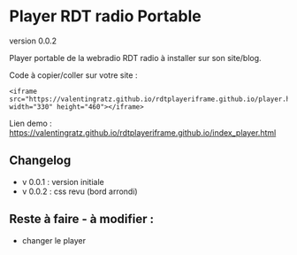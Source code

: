 # Player RDT radio Portable
version 0.0.2

Player portable de la webradio RDT radio à installer sur son site/blog.

Code à copier/coller sur votre site : 

<!--Le code ifram à copier/coller sur votre site-->
    <iframe src="https://valentingratz.github.io/rdtplayeriframe.github.io/player.html" width="330" height="460"></iframe>



Lien demo : https://valentingratz.github.io/rdtplayeriframe.github.io/index_player.html

## Changelog 
- v 0.0.1 : version initiale
- v 0.0.2 : css revu (bord arrondi)

## Reste à faire - à modifier :
- changer le player

